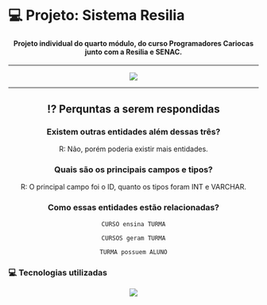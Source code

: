 # 💻 Projeto: Sistema Resilia
<div align="center" style="display: inline_block">

#### Projeto individual do quarto módulo, do curso Programadores Cariocas junto com a Resilia e SENAC.

---

<img align="center" src="https://user-images.githubusercontent.com/113939119/215637110-a9725aba-7975-4888-9662-685bddf35570.png">

---

## ⁉ Perquntas a serem respondidas

### Existem outras entidades além dessas três?
R: Não, porém poderia existir mais entidades.

### Quais são os principais campos e tipos?
R: O principal campo foi o ID, quanto os tipos foram INT e VARCHAR. 

### Como essas entidades estão relacionadas?
    CURSO ensina TURMA

    CURSOS geram TURMA
    
    TURMA possuem ALUNO
</div>

### 💻 Tecnologias utilizadas
<div align="center" style="display: inline_block">
<img align="center" src="https://img.shields.io/static/v1?style=for-the-badge&message=MySQL&color=4479A1&logo=MySQL&logoColor=FFFFFF&label=">
</div>